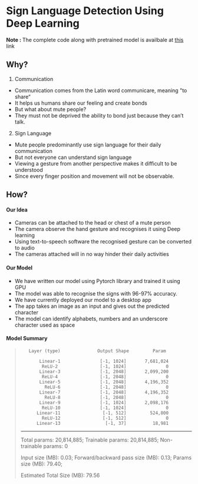 # Sign Language Detection Using Deep Learning

<b> Note : </b> The complete code along with pretrained model is availbale at [this](https://drive.google.com/file/d/1asp49Y5LbjCnRxetISSnXsfn-cHYaRLP/view?usp=sharing) link 

## Why?

1. Communication
  * Communication comes from the Latin word communicare, meaning "to share“
  * It helps us humans share our feeling and create bonds
  * But what about mute people?
  * They must not be deprived the ability to bond just because they can’t talk.
2. Sign Language 
  * Mute people predominantly use sign language for their daily communication
  * But not everyone can understand sign language
  * Viewing a gesture from another perspective makes it difficult to be understood
  * Since every finger position and movement will not be observable.

## How?
#### Our Idea 
- Cameras can be attached to the head or chest of a mute person
- The camera observe the hand gesture and recognises it using Deep learning
- Using text-to-speech software the recognised gesture can be converted to audio
- The cameras attached will in no way hinder their daily activities

#### Our Model
- We have written our model using Pytorch library and trained it using GPU
- The model was able to recognise the signs with 96-97% accuracy.
- We have currently deployed our model to a desktop app
- The app takes an image as an input and gives out the predicted character 
- The model can identify alphabets, numbers and an underscore character used as space


#### Model Summary 
> 
>        Layer (type)              Output Shape         Param 
> 
>            Linear-1               [-1, 1024]       7,681,024
>             ReLU-2                [-1, 1024]               0
>            Linear-3               [-1, 2048]       2,099,200
>             ReLU-4                [-1, 2048]               0
>            Linear-5               [-1, 2048]       4,196,352
>              ReLU-6               [-1, 2048]               0
>            Linear-7               [-1, 2048]       4,196,352
>              ReLU-8               [-1, 2048]               0
>            Linear-9               [-1, 1024]       2,098,176
>             ReLU-10               [-1, 1024]               0
>           Linear-11                [-1, 512]         524,800
>             ReLU-12                [-1, 512]               0
>           Linear-13                 [-1, 37]          18,981
> ------------------------------------------------------------------
> Total params: 20,814,885;
> Trainable params: 20,814,885; 
> Non-trainable params: 0
> 
> Input size (MB): 0.03;
> Forward/backward pass size (MB): 0.13;
> Params size (MB): 79.40;
> 
> Estimated Total Size (MB): 79.56
